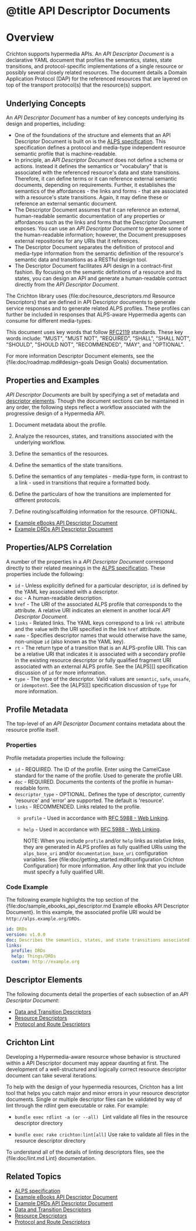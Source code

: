 # @title API Descriptor Documents

# Overview
Crichton supports hypermedia APIs. An _API Descriptor Document_ is a declarative YAML document that profiles the 
semantics, states, state transitions, and protocol-specific implementations of a single resource or possibly several 
closely related resources. The document details a Domain Application Protocol (DAP) for the referenced resources that 
are layered on top of the transport protocol(s) that the resource(s) support.

## Underlying Concepts<a name="underlying-concepts"></a> 
An _API Descriptor Document_ has a number of key concepts underlying its design and properties, including:

- One of the foundations of the structure and elements that an API Descriptor Document is built on is the 
[ALPS specification](http://alps.io/spec/index.html). This specification defines a protocol and media-type independent 
resource semantic profile that is machine-readable.
- In principle, an _API Descriptor Document_ does not define a schema or actions. Instead it defines the semantics or 
"vocabulary" that is associated with the referenced resource's data and state transitions. Therefore, it can define 
terms or it can reference external semantic documents, depending on requirements. Further, it establishes the semantics 
of the affordances - the links and forms - that are associated with a resource's state transitions. Again, it may define 
these or reference an external semantic document.
- The Descriptor Document assumes that it can reference an external, human-readable semantic documentation of any 
properties or affordances such as the links and forms that the Descriptor Document exposes. You can use an _API 
Descriptor Document_ to generate some of the human-readable information; however, the Document presupposes external 
repositories for any URIs that it references.
- The Descriptor Document separates the definition of protocol and media-type information from the semantic definition 
of the resource's semantic data and transitions as a RESTful design tool.
- The Descriptor Document facilitates API design in a contract-first fashion. By focusing on the semantic 
definitions of a resource and its states, you can design an API and generate a human-readable contract directly from 
the _API Descriptor Document_.

The Crichton library uses {file:doc/resource_descriptors.md Resource Descriptors} that are defined in API Descriptor documents to generate service responses and to generate related ALPS profiles. These profiles can further be included in responses that ALPS-aware Hypermedia agents can consume for different media-types.

This document uses key words that follow [RFC2119](http://tools.ietf.org/html/rfc2119) standards. These key words 
include: "MUST", "MUST NOT", "REQUIRED", "SHALL", "SHALL NOT", "SHOULD", "SHOULD NOT", "RECOMMENDED", "MAY", and 
"OPTIONAL".

For more information Descriptor Document elements, see the {file:doc/roadmap.md#design-goals Design Goals} documentation.

## Properties and Examples<a name="properties-and-examples"></a>
_API Descriptor Documents_ are built by specifying a set of metadata and [descriptor elements](#descriptor-elements). 
Though the document sections can be maintained in any order, the following steps reflect a workflow associated with the 
progressive design of a Hypermedia API. 

1. Document metadata about the profile.

2. Analyze the resources, states, and transitions associated with the underlying workflow.

3. Define the semantics of the resources.

4. Define the semantics of the state transitions.

5. Define the semantics of any templates - media-type form, in contrast to a link - used in transitions that require a 
formatted body.

6. Define the particulars of how the transitions are implemented for different protocols.

7. Define routing/scaffolding information for the resource. OPTIONAL.

* [Example eBooks API Descriptor Document](sample_ebooks_api_descriptor.md)
* [Example DRDs API Descriptor Document](../spec/fixtures/resource_descriptors/drds_descriptor_v1.yml)


## Properties/ALPS Correlation<a name="properties-alps-correlation"></a>
A number of the properties in a _API Descriptor Document_ correspond directly to their related meanings in the 
[ALPS specification](http://alps.io/spec/index.html). These properties include the following:

- `id` - Unless explicitly defined for a particular descriptor, `id` is defined by the YAML key associated with a 
descriptor.
- `doc` - A human-readable description.
- `href` - The URI of the associated ALPS profile that corresponds to the attribute. A relative URI indicates an element 
in another local _API Descriptor Document_.
- `links` - Related links. The YAML keys correspond to a link `rel` attribute and the value with the URI 
specified in the link `href` attribute.
- `name` - Specifies descriptor names that would otherwise have the same, non-unique `id` (also known as the YAML key).
- `rt` - The return type of a transition that is an ALPS-profile URI. This can be a relative URI that indicates it is 
associated with a secondary profile in the existing resource descriptor or fully qualified fragment URI associated 
with an external ALPS profile. See the [ALPS][] specification discussion of `id` for more information.
- `type` - The type of the descriptor. Valid values are `semantic`, `safe`, `unsafe`, or `idempotent`. See the [ALPS][] 
specification discussion of `type` for more information.

## Profile Metadata<a name="profile-metadata"></a>
The top-level of an _API Descriptor Document_ contains metadata about the resource profile itself.

### Properties<a name="properties"></a>
Profile metadata properties include the following:

- `id` - REQUIRED. The ID of the profile. Enter using the CamelCase standard for the name of the profile. Used to 
generate the profile URI.
- `doc` - REQUIRED. Documents the contents of the profile in human-readable form.
- `descriptor_type` - OPTIONAL. Defines the type of descriptor, currently 'resource' and 'error' are supported.  The default is 'resource'.
- `links` - RECOMMENDED. Links related to the profile.
  - `profile` - Used in accordance with [RFC 5988 - Web Linking](http://tools.ietf.org/html/rfc5988).
  - `help` - Used in accordance with [RFC 5988 - Web Linking](http://tools.ietf.org/html/rfc5988).

    NOTE: When you include `profile` and/or `help` links as relative links, they are generated in ALPS profiles as
fully qualified URIs using the `alps_base_uri` and/or `documentation_base_uri` configuration variables. See 
{file:doc/getting_started.md#configuration Crichton Configuration} for more information. Any other link that you 
include must specify a fully qualified URI.

### Code Example<a name="code-example"></a>
The following example highlights the top section of the 
{file:doc/sample_ebooks_api_descriptor.md Example eBooks API Descriptor Document}. In this example, the associated 
profile URI would be `http://alps.example.org/DRDs`.

```yaml
id: DRDs
version: v1.0.0
doc: Describes the semantics, states, and state transitions associated with DRDs.
links:
  profile: DRDs
  help: Things/DRDs
  custom: http://example.org
```

## Descriptor Elements<a name="descriptor-elements"></a>
The following documents detail the properties of each subsection of an _API Descriptor Document_:

* [Data and Transition Descriptors](data_and_transition_descriptors.md)
* [Resource Descriptors](resource_descriptors.md)
* [Protocol and Route Descriptors](protocol_and_route_descriptors.md)

## Crichton Lint<a name="crichton-lint"></a>
Developing a Hypermedia-aware resource whose behavior is structured within a API Descriptor document may appear 
daunting at first. The development of a well-structured and logically correct resource descriptor document can take 
several iterations.

To help with the design of your hypermedia resources, Crichton has a lint tool that helps you catch major and minor errors in your resource descriptor documents. Single or multiple descriptor files can be validated by way of lint through the rdlint gem executable or rake. For example:

* `bundle exec rdlint -a (or --all) ` Lint validate all files in the resource descriptor directory

* `bundle exec rake crichton:lint[all]` Use rake to validate all files in the resource descriptor directory

To understand all of the details of linting descriptors files, see the {file:doc/lint.md Lint} documentation.

## Related Topics<a name="related-topics"></a>
* [ALPS specification](http://alps.io/spec/index.html)
* [Example eBooks API Descriptor Document](sample_ebooks_api_descriptor.md)
* [Example DRDs API Descriptor Document](../spec/fixtures/resource_descriptors/drds_descriptor_v1.yml)
* [Data and Transition Descriptors](data_and_transition_descriptors.md)
* [Resource Descriptors](resource_descriptors.md)
* [Protocol and Route Descriptors](protocol_and_route_descriptors.md)  
